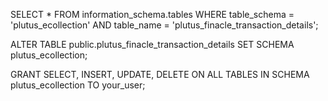 SELECT * 
FROM information_schema.tables 
WHERE table_schema = 'plutus_ecollection' 
  AND table_name = 'plutus_finacle_transaction_details';




ALTER TABLE public.plutus_finacle_transaction_details
SET SCHEMA plutus_ecollection;



GRANT SELECT, INSERT, UPDATE, DELETE ON ALL TABLES IN SCHEMA plutus_ecollection TO your_user;


